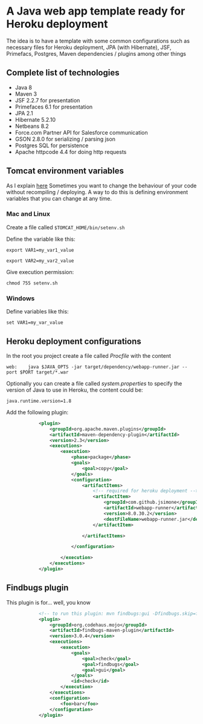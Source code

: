 # A Java web app template ready for Heroku deployment

The idea is to have a template with some common configurations such as necessary files
for Heroku deployment, JPA (with Hibernate), JSF, Primefacs, Postgres, Maven dependencies / plugins among other things

## Complete list of technologies
* Java 8
* Maven 3
* JSF 2.2.7 for presentation
* Primefaces 6.1 for presentation
* JPA 2.1
* Hibernate 5.2.10
* Netbeans 8.2
* Force.com Partner API for Salesforce communication
* GSON 2.8.0 for serializing / parsing json
* Postgres SQL for persistence
* Apache httpcode 4.4 for doing http requests

## Tomcat environment variables

As I explain [here](https://andrescanavesi.wordpress.com/2017/08/25/define-environment-variables-in-tomcat/)
Sometimes you want to change the behaviour of your code without recompiling / deploying.
A way to do this is defining environment variables that you can change at any time.

### Mac and Linux
Create a file called `$TOMCAT_HOME/bin/setenv.sh`

Define the variable like this:

`export VAR1=my_var1_value`

`export VAR2=my_var2_value`

Give execution permission:

`chmod 755 setenv.sh`

### Windows

Define variables like this:

`set VAR1=my_var_value`


## Heroku deployment configurations

In the root you project create a file called *Procfile* with the content

`web:    java $JAVA_OPTS -jar target/dependency/webapp-runner.jar --port $PORT target/*.war`

Optionally you can create a file called *system.properties* to specify the version of Java
to use in Heroku, the content could be:

`java.runtime.version=1.8`

Add the following plugin:

```xml
            <plugin>
                <groupId>org.apache.maven.plugins</groupId>
                <artifactId>maven-dependency-plugin</artifactId>
                <version>2.3</version>
                <executions>
                    <execution>
                        <phase>package</phase>
                        <goals>
                            <goal>copy</goal>
                        </goals>
                        <configuration>
                            <artifactItems>
                                <!-- required for heroku deployment -->
                                <artifactItem>
                                    <groupId>com.github.jsimone</groupId>
                                    <artifactId>webapp-runner</artifactId>
                                    <version>8.0.30.2</version>
                                    <destFileName>webapp-runner.jar</destFileName>
                                </artifactItem>

                            </artifactItems>

                        </configuration>

                    </execution>
                </executions>
            </plugin>
```

## Findbugs plugin

This plugin is for... well, you know

```xml
            <!-- to run this plugin: mvn findbugs:gui -Dfindbugs.skip=false -->
            <plugin>
                <groupId>org.codehaus.mojo</groupId>
                <artifactId>findbugs-maven-plugin</artifactId>
                <version>3.0.4</version>
                <executions>
                    <execution>
                        <goals>
                            <goal>check</goal>
                            <goal>findbugs</goal>
                            <goal>gui</goal>
                        </goals>
                        <id>check</id>
                    </execution>
                </executions>
                <configuration>
                    <foo>bar</foo>
                </configuration>
            </plugin>
```
